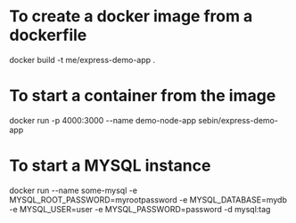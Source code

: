 # To create a docker image from a dockerfile
docker build -t me/express-demo-app .

# To start a container from the image
<!-- You will need to change the ports for this to work -->
docker run -p 4000:3000 --name demo-node-app sebin/express-demo-app



# To start a MYSQL instance
docker run --name some-mysql -e MYSQL_ROOT_PASSWORD=myrootpassword  -e MYSQL_DATABASE=mydb -e MYSQL_USER=user -e MYSQL_PASSWORD=password  -d mysql:tag 